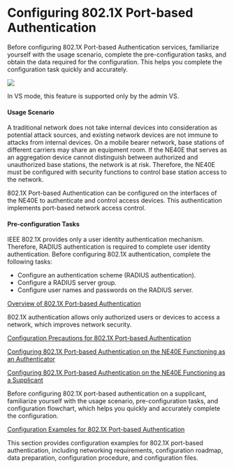 Configuring 802.1X Port-based Authentication
============================================

Before configuring 802.1X Port-based Authentication services, familiarize yourself with the usage scenario, complete the pre-configuration tasks, and obtain the data required for the configuration. This helps you complete the configuration task quickly and accurately.

![](../../../../public_sys-resources/note_3.0-en-us.png) 

In VS mode, this feature is supported only by the admin VS.


#### Usage Scenario

A traditional network does not take internal devices into consideration as potential attack sources, and existing network devices are not immune to attacks from internal devices. On a mobile bearer network, base stations of different carriers may share an equipment room. If the NE40E that serves as an aggregation device cannot distinguish between authorized and unauthorized base stations, the network is at risk. Therefore, the NE40E must be configured with security functions to control base station access to the network.

802.1X Port-based Authentication can be configured on the interfaces of the NE40E to authenticate and control access devices. This authentication implements port-based network access control.


#### Pre-configuration Tasks

IEEE 802.1X provides only a user identity authentication mechanism. Therefore, RADIUS authentication is required to complete user identity authentication. Before configuring 802.1X authentication, complete the following tasks:

* Configure an authentication scheme (RADIUS authentication).
* Configure a RADIUS server group.
* Configure user names and passwords on the RADIUS server.


[Overview of 802.1X Port-based Authentication](../../../../software/nev8r10_vrpv8r16/user/ne/dc_ne_cfg_8021x_00022.html)

802.1X authentication allows only authorized users or devices to access a network, which improves network security.

[Configuration Precautions for 802.1X Port-based Authentication](../../../../software/nev8r10_vrpv8r16/user/spec/802.1X_Port-based_Authentication_limitation.html)



[Configuring 802.1X Port-based Authentication on the NE40E Functioning as an Authenticator](../../../../software/nev8r10_vrpv8r16/user/ne/dc_ne_cfg_8021x_0012.html)



[Configuring 802.1X Port-based Authentication on the NE40E Functioning as a Supplicant](../../../../software/nev8r10_vrpv8r16/user/ne/dc_ne_cfg_8021x_0011.html)

Before configuring 802.1X port-based authentication on a supplicant, familiarize yourself with the usage scenario, pre-configuration tasks, and configuration flowchart, which helps you quickly and accurately complete the configuration.

[Configuration Examples for 802.1X Port-based Authentication](../../../../software/nev8r10_vrpv8r16/user/ne/dc_ne_cfg_8021x_0009.html)

This section provides configuration examples for 802.1X port-based authentication, including networking requirements, configuration roadmap, data preparation, configuration procedure, and configuration files.